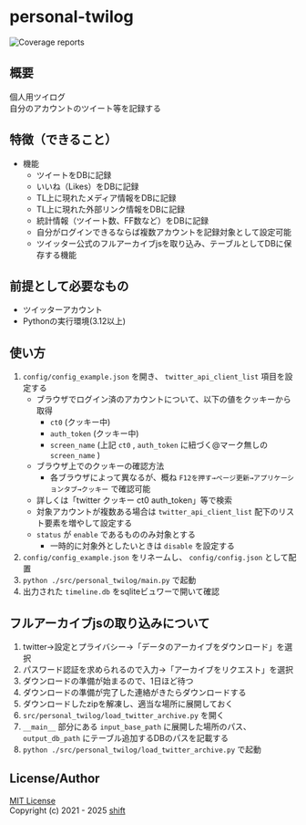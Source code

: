 # personal-twilog

![Coverage reports](https://img.shields.io/endpoint?url=https://gist.githubusercontent.com/shift4869/ad61760f15c4a67a5c421cf479e3c7e7/raw/05_personal-twilog.json)

## 概要
個人用ツイログ  
自分のアカウントのツイート等を記録する  

## 特徴（できること）
- 機能
    - ツイートをDBに記録
    - いいね（Likes）をDBに記録
    - TL上に現れたメディア情報をDBに記録
    - TL上に現れた外部リンク情報をDBに記録
    - 統計情報（ツイート数、FF数など）をDBに記録
    - 自分がログインできるならば複数アカウントを記録対象として設定可能
    - ツイッター公式のフルアーカイブjsを取り込み、テーブルとしてDBに保存する機能


## 前提として必要なもの
- ツイッターアカウント
- Pythonの実行環境(3.12以上)


## 使い方
1. `config/config_example.json` を開き、 `twitter_api_client_list` 項目を設定する
    - ブラウザでログイン済のアカウントについて、以下の値をクッキーから取得
        - `ct0` (クッキー中)
        - `auth_token` (クッキー中)
        - `screen_name` (上記 `ct0` , `auth_token` に紐づく@マーク無しの `screen_name` )
    - ブラウザ上でのクッキーの確認方法
        - 各ブラウザによって異なるが、概ね `F12を押す→ページ更新→アプリケーションタブ→クッキー` で確認可能
    - 詳しくは「twitter クッキー ct0 auth_token」等で検索
    - 対象アカウントが複数ある場合は `twitter_api_client_list` 配下のリスト要素を増やして設定する
    - `status` が `enable` であるもののみ対象とする
        - 一時的に対象外としたいときは `disable` を設定する
1. `config/config_example.json` をリネームし、 `config/config.json` として配置
1. `python ./src/personal_twilog/main.py` で起動
1. 出力された `timeline.db` をsqliteビュワーで開いて確認


## フルアーカイブjsの取り込みについて
1. twitter->設定とプライバシー->「データのアーカイブをダウンロード」を選択
1. パスワード認証を求められるので入力->「アーカイブをリクエスト」を選択
1. ダウンロードの準備が始まるので、1日ほど待つ
1. ダウンロードの準備が完了した連絡がきたらダウンロードする
1. ダウンロードしたzipを解凍し、適当な場所に展開しておく
1. `src/personal_twilog/load_twitter_archive.py` を開く
1. `__main__` 部分にある `input_base_path` に展開した場所のパス、 `output_db_path` にテーブル追加するDBのパスを記載する
1. `python ./src/personal_twilog/load_twitter_archive.py` で起動


## License/Author
[MIT License](https://github.com/shift4869/personal-twilog/blob/master/LICENSE)  
Copyright (c) 2021 - 2025 [shift](https://twitter.com/_shift4869)  


